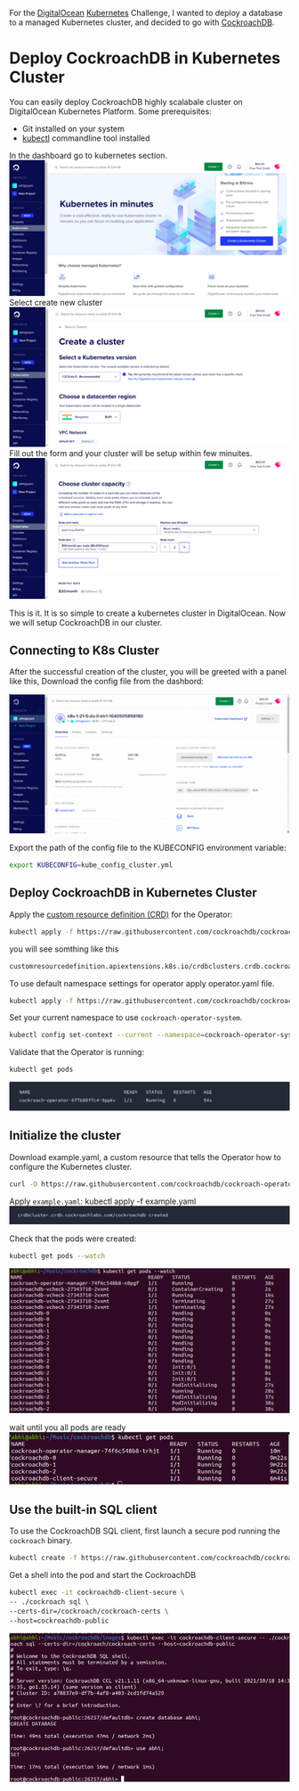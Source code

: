 For the [DigitalOcean](https://digitalocean.com/) [Kubernetes](https://kubernetes.io/) Challenge, I wanted to deploy a database to a managed Kubernetes cluster, and decided to go with [CockroachDB](https://www.cockroachlabs.com/).

# Deploy CockroachDB in Kubernetes Cluster

You can easily deploy CockroachDB highly scalabale cluster on DigitalOcean Kubernetes Platform.
Some prerequisites:
- Git installed on your system
- [kubectl](https://kubernetes.io/docs/tasks/tools/) commandline tool installed

In the dashboard go to kubernetes section.
![DigitalOcean Kubernetes](images/doks-1.png)
Select create new cluster
![Create cluster DigitalOcean Kubernetes](images/doks-2.png)
Fill out the form and your cluster will be setup within few minuites.
![choose cluster DigitalOcean Kubernetes](images/doks-3.png)
  
This is it. It is so simple to create a kubernetes cluster in DigitalOcean. Now we will setup CockroachDB in our cluster.

## Connecting to K8s Cluster

After the successful creation of the cluster, you will be greeted with a panel like this, Download the config file from the dashbord:

![Creating cluster DigitalOcean Kubernetes](images/config.gif)


Export the path of the config file to the KUBECONFIG environment variable:

```sh
export KUBECONFIG=kube_config_cluster.yml
```

## Deploy CockroachDB in Kubernetes Cluster

Apply the [custom resource definition (CRD)](https://kubernetes.io/docs/concepts/extend-kubernetes/api-extension/custom-resources/#customresourcedefinitions) for the Operator:


```sh
kubectl apply -f https://raw.githubusercontent.com/cockroachdb/cockroach-operator/v2.4.0/install/crds.yaml
```

you will see somthing like this
```sh
customresourcedefinition.apiextensions.k8s.io/crdbclusters.crdb.cockroachlabs.com created
```

To use default namespace settings for operator apply operator.yaml file.

```sh
kubectl apply -f https://raw.githubusercontent.com/cockroachdb/cockroach-operator/v2.4.0/install/operator.yaml
```

Set your current namespace to use `cockroach-operator-system`. 
```sh
kubectl config set-context --current --namespace=cockroach-operator-system
```

Validate that the Operator is running:
```sh
kubectl get pods
```
![getpods](images/getpod1.png)



## Initialize the cluster

Download example.yaml, a custom resource that tells the Operator how to configure the Kubernetes cluster.

```sh
curl -O https://raw.githubusercontent.com/cockroachdb/cockroach-operator/v2.4.0/examples/example.yaml
```

Apply `example.yaml`:
kubectl apply -f example.yaml
![apply example.yaml](images/init.png)

Check that the pods were created:

```sh
kubectl get pods --watch
```
![check pods](images/chkpod.png)

wait until you all pods are ready
![ready pods](images/readypod.png)

## Use the built-in SQL client

To use the CockroachDB SQL client, first launch a secure pod running the `cockroach` binary.

```sh
kubectl create -f https://raw.githubusercontent.com/cockroachdb/cockroach-operator/master/examples/client-secure-operator.yaml
```

Get a shell into the pod and start the CockroachDB

```sh
kubectl exec -it cockroachdb-client-secure \
-- ./cockroach sql \
--certs-dir=/cockroach/cockroach-certs \
--host=cockroachdb-public
```

![shell](images/qur.png)
